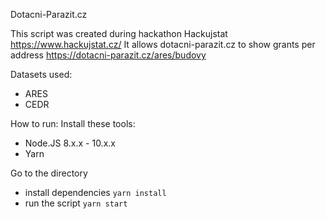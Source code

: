 Dotacni-Parazit.cz

This script was created during hackathon Hackujstat https://www.hackujstat.cz/ It allows dotacni-parazit.cz to show grants per address https://dotacni-parazit.cz/ares/budovy

Datasets used:
- ARES
- CEDR

How to run:
Install these tools:
- Node.JS 8.x.x - 10.x.x
- Yarn

Go to the directory
- install dependencies `yarn install`
- run the script `yarn start`

